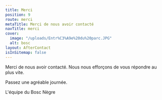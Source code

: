 ```yaml
---
title: Merci
position: 9
route: merci
metaTitle: Merci de nous avoir contacté
navTitle: merci
cover:
  image: "/uploads/Entr%C3%A9e%20du%20parc.JPG"
  alt: bosc
layout: AfterContact
isInSitemap: false
---
```


Merci de nous avoir contacté. Nous nous efforçons de vous répondre au plus vite.

Passez une agréable journée.

L'équipe du Bosc Nègre
